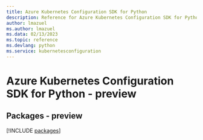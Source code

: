 ```yaml
---
title: Azure Kubernetes Configuration SDK for Python
description: Reference for Azure Kubernetes Configuration SDK for Python
author: lmazuel
ms.author: lmazuel
ms.data: 02/13/2023
ms.topic: reference
ms.devlang: python
ms.service: kubernetesconfiguration
---
```

# Azure Kubernetes Configuration SDK for Python - preview
## Packages - preview
[!INCLUDE [packages](kubernetes-configuration-index.md)]